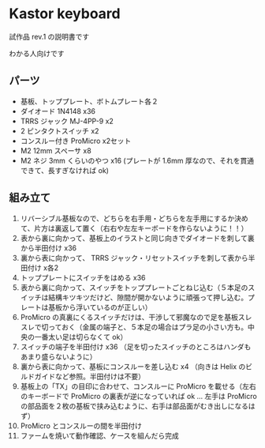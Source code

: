# Kastor keyboard

試作品 rev.1 の説明書です

わかる人向けです

## パーツ

- 基板、トッププレート、ボトムプレート各２
- ダイオード 1N4148 x36
- TRRS ジャック MJ-4PP-9 x2
- 2 ピンタクトスイッチ x2
- コンスルー付き ProMicro x2セット
- M2 12mm スペーサ x8
- M2 ネジ 3mm くらいのやつ x16 (プレートが 1.6mm 厚なので、それを貫通できて、長すぎなければ ok)

## 組み立て

1. リバーシブル基板なので、どちらを右手用・どちらを左手用にするか決めて、片方は裏返して置く（右右や左左キーボードを作らないように！！）
2. 表から裏に向かって、基板上のイラストと同じ向きでダイオードを刺して裏から半田付け x36
3. 裏から表に向かって、 TRRS ジャック・リセットスイッチを刺して表から半田付け x各2
4. トッププレートにスイッチをはめる x36
5. 表から裏に向かって、スイッチをトッププレートごとねじ込む（５本足のスイッチは結構キツキツだけど、隙間が開かないように頑張って押し込む。プレートは基板から浮いているのが正しい）
6. ProMicro の真裏にくるスイッチだけは、干渉して邪魔なので足を基板スレスレで切っておく（金属の端子と、５本足の場合はプラ足の小さい方も。中央の一番太い足は切らなくて ok）
7. スイッチの端子を半田付け x36 （足を切ったスイッチのところはハンダもあまり盛らないように）
8. 裏から表に向かって、基板にコンスルーを差し込む x4 （向きは Helix のビルドガイドなど参照。半田付けは不要）
9. 基板上の「TX」の目印に合わせて、コンスルーに ProMicro を載せる（左右のキーボードで ProMicro の裏表が逆になっていれば ok … 左手は ProMicro の部品面を２枚の基板で挟み込むように、右手は部品面がむき出しになるはず）
10. ProMicro とコンスルーの間を半田付け
11. ファームを焼いて動作確認、ケースを組んだら完成
